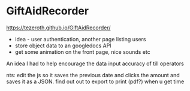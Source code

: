 # GiftAidRecorder

https://tezeroth.github.io/GiftAidRecorder/

- idea - user authentication, another page listing users
- store object data to an googledocs API
- get some animation on the front page, nice sounds etc

An idea I had to help encourage the data input accuracy of till operators

nts: edit the js so it saves the previous date and clicks the amount and saves it as a JSON.
find out out to export to print (pdf?) when u get time
